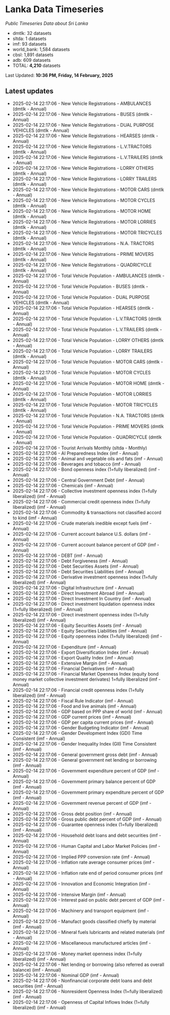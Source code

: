 # Lanka Data Timeseries
*Public Timeseries Data about Sri Lanka*

* dmtlk: 32 datasets
* sltda: 1 datasets
* imf: 93 datasets
* world_bank: 1,584 datasets
* cbsl: 1,891 datasets
* adb: 609 datasets
* TOTAL: **4,210** datasets

Last Updated: **10:36 PM, Friday, 14 February, 2025**

## Latest updates

* 2025-02-14 22:17:06 - New Vehicle Registrations - AMBULANCES (dmtlk - Annual)
* 2025-02-14 22:17:06 - New Vehicle Registrations - BUSES (dmtlk - Annual)
* 2025-02-14 22:17:06 - New Vehicle Registrations - DUAL PURPOSE VEHICLES (dmtlk - Annual)
* 2025-02-14 22:17:06 - New Vehicle Registrations - HEARSES (dmtlk - Annual)
* 2025-02-14 22:17:06 - New Vehicle Registrations - L.V.TRACTORS (dmtlk - Annual)
* 2025-02-14 22:17:06 - New Vehicle Registrations - L.V.TRAILERS (dmtlk - Annual)
* 2025-02-14 22:17:06 - New Vehicle Registrations - LORRY OTHERS (dmtlk - Annual)
* 2025-02-14 22:17:06 - New Vehicle Registrations - LORRY TRAILERS (dmtlk - Annual)
* 2025-02-14 22:17:06 - New Vehicle Registrations - MOTOR CARS (dmtlk - Annual)
* 2025-02-14 22:17:06 - New Vehicle Registrations - MOTOR CYCLES (dmtlk - Annual)
* 2025-02-14 22:17:06 - New Vehicle Registrations - MOTOR HOME (dmtlk - Annual)
* 2025-02-14 22:17:06 - New Vehicle Registrations - MOTOR LORRIES (dmtlk - Annual)
* 2025-02-14 22:17:06 - New Vehicle Registrations - MOTOR TRICYCLES (dmtlk - Annual)
* 2025-02-14 22:17:06 - New Vehicle Registrations - N.A. TRACTORS (dmtlk - Annual)
* 2025-02-14 22:17:06 - New Vehicle Registrations - PRIME MOVERS (dmtlk - Annual)
* 2025-02-14 22:17:06 - New Vehicle Registrations - QUADRICYCLE (dmtlk - Annual)
* 2025-02-14 22:17:06 - Total Vehicle Population - AMBULANCES (dmtlk - Annual)
* 2025-02-14 22:17:06 - Total Vehicle Population - BUSES (dmtlk - Annual)
* 2025-02-14 22:17:06 - Total Vehicle Population - DUAL PURPOSE VEHICLES (dmtlk - Annual)
* 2025-02-14 22:17:06 - Total Vehicle Population - HEARSES (dmtlk - Annual)
* 2025-02-14 22:17:06 - Total Vehicle Population - L.V.TRACTORS (dmtlk - Annual)
* 2025-02-14 22:17:06 - Total Vehicle Population - L.V.TRAILERS (dmtlk - Annual)
* 2025-02-14 22:17:06 - Total Vehicle Population - LORRY OTHERS (dmtlk - Annual)
* 2025-02-14 22:17:06 - Total Vehicle Population - LORRY TRAILERS (dmtlk - Annual)
* 2025-02-14 22:17:06 - Total Vehicle Population - MOTOR CARS (dmtlk - Annual)
* 2025-02-14 22:17:06 - Total Vehicle Population - MOTOR CYCLES (dmtlk - Annual)
* 2025-02-14 22:17:06 - Total Vehicle Population - MOTOR HOME (dmtlk - Annual)
* 2025-02-14 22:17:06 - Total Vehicle Population - MOTOR LORRIES (dmtlk - Annual)
* 2025-02-14 22:17:06 - Total Vehicle Population - MOTOR TRICYCLES (dmtlk - Annual)
* 2025-02-14 22:17:06 - Total Vehicle Population - N.A. TRACTORS (dmtlk - Annual)
* 2025-02-14 22:17:06 - Total Vehicle Population - PRIME MOVERS (dmtlk - Annual)
* 2025-02-14 22:17:06 - Total Vehicle Population - QUADRICYCLE (dmtlk - Annual)
* 2025-02-14 22:17:06 - Tourist Arrivals Monthly (sltda - Monthly)
* 2025-02-14 22:17:06 - AI Preparedness Index (imf - Annual)
* 2025-02-14 22:17:06 - Animal and vegetable oils and fats (imf - Annual)
* 2025-02-14 22:17:06 - Beverages and tobacco (imf - Annual)
* 2025-02-14 22:17:06 - Bond openness index (1=fully liberalized) (imf - Annual)
* 2025-02-14 22:17:06 - Central Government Debt (imf - Annual)
* 2025-02-14 22:17:06 - Chemicals (imf - Annual)
* 2025-02-14 22:17:06 - Collective investment openness index (1=fully liberalized) (imf - Annual)
* 2025-02-14 22:17:06 - Commercial credit openness index (1=fully liberalized) (imf - Annual)
* 2025-02-14 22:17:06 - Commodity & transactions not classified accord to kind (imf - Annual)
* 2025-02-14 22:17:06 - Crude materials inedible except fuels (imf - Annual)
* 2025-02-14 22:17:06 - Current account balance U.S. dollars (imf - Annual)
* 2025-02-14 22:17:06 - Current account balance percent of GDP (imf - Annual)
* 2025-02-14 22:17:06 - DEBT (imf - Annual)
* 2025-02-14 22:17:06 - Debt Forgiveness (imf - Annual)
* 2025-02-14 22:17:06 - Debt Securities Assets (imf - Annual)
* 2025-02-14 22:17:06 - Debt Securities Liabilities (imf - Annual)
* 2025-02-14 22:17:06 - Derivative investment openness index (1=fully liberalized) (imf - Annual)
* 2025-02-14 22:17:06 - Digital Infrastructure (imf - Annual)
* 2025-02-14 22:17:06 - Direct Investment Abroad (imf - Annual)
* 2025-02-14 22:17:06 - Direct Investment In Country (imf - Annual)
* 2025-02-14 22:17:06 - Direct investment liquidation openness index (1=fully liberalized) (imf - Annual)
* 2025-02-14 22:17:06 - Direct investment openness index (1=fully liberalized) (imf - Annual)
* 2025-02-14 22:17:06 - Equity Securities Assets (imf - Annual)
* 2025-02-14 22:17:06 - Equity Securities Liabilities (imf - Annual)
* 2025-02-14 22:17:06 - Equity openness index (1=fully liberalized) (imf - Annual)
* 2025-02-14 22:17:06 - Expenditure (imf - Annual)
* 2025-02-14 22:17:06 - Export Diversification Index (imf - Annual)
* 2025-02-14 22:17:06 - Export Quality Index (imf - Annual)
* 2025-02-14 22:17:06 - Extensive Margin (imf - Annual)
* 2025-02-14 22:17:06 - Financial Derivatives (imf - Annual)
* 2025-02-14 22:17:06 - Financial Market Openness Index (equity bond money market collective investment derivates) 1=fully liberalized (imf - Annual)
* 2025-02-14 22:17:06 - Financial credit openness index (1=fully liberalized) (imf - Annual)
* 2025-02-14 22:17:06 - Fiscal Rule Indicator (imf - Annual)
* 2025-02-14 22:17:06 - Food and live animals (imf - Annual)
* 2025-02-14 22:17:06 - GDP based on PPP share of world (imf - Annual)
* 2025-02-14 22:17:06 - GDP current prices (imf - Annual)
* 2025-02-14 22:17:06 - GDP per capita current prices (imf - Annual)
* 2025-02-14 22:17:06 - Gender Budgeting Indicator (imf - Annual)
* 2025-02-14 22:17:06 - Gender Development Index (GDI) Time Consistent (imf - Annual)
* 2025-02-14 22:17:06 - Gender Inequality Index (GII) Time Consistent (imf - Annual)
* 2025-02-14 22:17:06 - General government gross debt (imf - Annual)
* 2025-02-14 22:17:06 - General government net lending or borrowing (imf - Annual)
* 2025-02-14 22:17:06 - Government expenditure percent of GDP (imf - Annual)
* 2025-02-14 22:17:06 - Government primary balance percent of GDP (imf - Annual)
* 2025-02-14 22:17:06 - Government primary expenditure percent of GDP (imf - Annual)
* 2025-02-14 22:17:06 - Government revenue percent of GDP (imf - Annual)
* 2025-02-14 22:17:06 - Gross debt position (imf - Annual)
* 2025-02-14 22:17:06 - Gross public debt percent of GDP (imf - Annual)
* 2025-02-14 22:17:06 - Guarantee openness index (1=fully liberalized) (imf - Annual)
* 2025-02-14 22:17:06 - Household debt loans and debt securities (imf - Annual)
* 2025-02-14 22:17:06 - Human Capital and Labor Market Policies (imf - Annual)
* 2025-02-14 22:17:06 - Implied PPP conversion rate (imf - Annual)
* 2025-02-14 22:17:06 - Inflation rate average consumer prices (imf - Annual)
* 2025-02-14 22:17:06 - Inflation rate end of period consumer prices (imf - Annual)
* 2025-02-14 22:17:06 - Innovation and Economic Integration (imf - Annual)
* 2025-02-14 22:17:06 - Intensive Margin (imf - Annual)
* 2025-02-14 22:17:06 - Interest paid on public debt percent of GDP (imf - Annual)
* 2025-02-14 22:17:06 - Machinery and transport equipment (imf - Annual)
* 2025-02-14 22:17:06 - Manufact goods classified chiefly by material (imf - Annual)
* 2025-02-14 22:17:06 - Mineral fuels lubricants and related materials (imf - Annual)
* 2025-02-14 22:17:06 - Miscellaneous manufactured articles (imf - Annual)
* 2025-02-14 22:17:06 - Money market openness index (1=fully liberalized) (imf - Annual)
* 2025-02-14 22:17:06 - Net lending or borrowing (also referred as overall balance) (imf - Annual)
* 2025-02-14 22:17:06 - Nominal GDP (imf - Annual)
* 2025-02-14 22:17:06 - Nonfinancial corporate debt loans and debt securities (imf - Annual)
* 2025-02-14 22:17:06 - Nonresident Openness Index (1=fully liberalized) (imf - Annual)
* 2025-02-14 22:17:06 - Openness of Capital Inflows Index (1=fully liberalized) (imf - Annual)